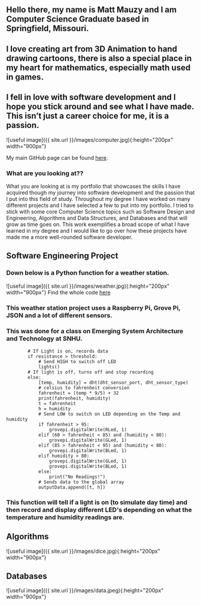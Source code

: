 ## Hello there, my name is Matt Mauzy and I am Computer Science Graduate based in Springfield, Missouri.  
## I love creating art from 3D Animation to hand drawing cartoons, there is also a special place in my heart for mathematics, especially math used in games.  
## I fell in love with software development and I hope you stick around and see what I have made. This isn’t just a career choice for me, it is a passion.  

![useful image]({{ site.url }}/images/computer.jpg){:height="200px" width="900px"}

My main GitHub page can be found [here](https://github.com/mrmauzy).

### What are you looking at??

What you are looking at is my portfolio that showcases the skills I have acquired though my journey into software development and the passion that I put into this field of study. Throughout my degree I have worked on many different projects and I have selected a few to put into my portfolio. I tried to stick with some core Computer Science topics such as Software Design and Engineering, Algorithms and Data Structures, and Databases and that will grow as time goes on. This work exemplifies a broad scope of what I have learned in my degree and I would like to go over how these projects have made me a more well-rounded software developer.  

## Software Engineering Project
### Down below is a Python function for a weather station.
![useful image]({{ site.url }}/images/weather.jpg){:height="200px" width="900px"}
Find the whole code [here](https://github.com/MrMauzy/Weather-Station)
### This weather station project uses a Raspberry Pi, Grove Pi, JSON and a lot of different sensors.
### This was done for a class on Emerging System Architecture and Technology at SNHU.

```
        # If Light is on, records data
        if resistance > threshold:
            # Send HIGH to switch off LED
            lights()
        # If light is off, turns off and stop recording
        else:
            [temp, humidity] = dht(dht_sensor_port, dht_sensor_type)
            # celsius to fahrenheit conversion
            fahrenheit = (temp * 9/5) + 32
            print(fahrenheit, humidity)
            t = fahrenheit
            h = humidity
            # Send LOW to switch on LED depending on the Temp and humidity
            if fahrenheit > 95:
                grovepi.digitalWrite(RLed, 1)
            elif (60 > fahrenheit < 85) and (humidity < 80):
                grovepi.digitalWrite(GLed, 1)
            elif (85 > fahrenheit < 95) and (humidity < 80):
                grovepi.digitalWrite(BLed, 1)
            elif humidity > 80:
                grovepi.digitalWrite(GLed, 1)
                grovepi.digitalWrite(BLed, 1)
            else:
                print("No Readings!")
            # Sends data to the global array
            outputData.append([t, h])

```

### This function will tell if a light is on (to simulate day time) and then record and display different LED's depending on what the temperature and humidity readings are. 


## Algorithms
![useful image]({{ site.url }}/images/dice.jpg){:height="200px" width="900px"}

## Databases
![useful image]({{ site.url }}/images/data.jpeg){:height="200px" width="900px"}
